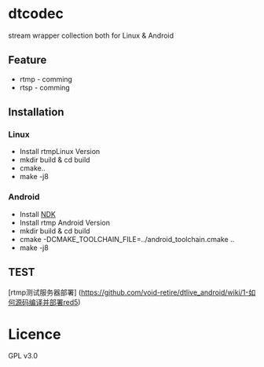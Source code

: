 # dtcodec

stream wrapper collection both for Linux & Android

## Feature

* rtmp - comming
* rtsp - comming

## Installation

### Linux
* Install rtmpLinux Version
* mkdir build & cd build
* cmake..
* make -j8

### Android
* Install [NDK](https://github.com/peterfuture/dttv-android/wiki/1-%E5%AE%89%E8%A3%85android-arm%E4%BA%A4%E5%8F%89%E7%BC%96%E8%AF%91%E9%93%BE)
* Install rtmp Android Version
* mkdir build & cd build
* cmake -DCMAKE_TOOLCHAIN_FILE=../android_toolchain.cmake ..
* make -j8

## TEST

[rtmp测试服务器部署] (https://github.com/void-retire/dtlive_android/wiki/1-如何源码编译并部署red5)

# Licence

GPL v3.0
